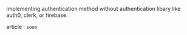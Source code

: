 implementing authentication method without authentication libary like auth0, clerk, or firebase.

article : `soon`
